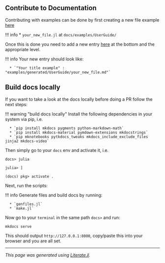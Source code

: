 


<a id='Contribute-to-Documentation'></a>

<a id='Contribute-to-Documentation-1'></a>

## Contribute to Documentation


Contributing with examples can be done by first creating a new file example [here](https://tidierorg.github.io/TidierPlots.jl/tree/main/docs/examples/UserGuide)


!!! info
      * `your_new_file.jl` at `docs/examples/UserGuide/`



Once this is done you need to add a new entry [here](https://tidierorg.github.io/TidierPlots.jl/blob/main/docs/mkdocs.yml) at the bottom and the appropriate level.


!!! info
    Your new entry should look like:

      * `"Your title example" : "examples/generated/UserGuide/your_new_file.md"`



<a id='Build-docs-locally'></a>

<a id='Build-docs-locally-1'></a>

## Build docs locally


If you want to take a look at the docs locally before doing a PR follow the next steps:


!!! warning "build docs locally"
    Install the following dependencies in your system via pip, i.e.

      * `pip install mkdocs pygments python-markdown-math`
      * `pip install mkdocs-material pymdown-extensions mkdocstrings`
      * `pip mknotebooks pytkdocs_tweaks mkdocs_include_exclude_files jinja2 mkdocs-video`



Then simply go to your `docs` env and activate it, i.e.


`docs> julia`


`julia> ]`


`(docs) pkg> activate .`


Next, run the scripts:


!!! info
    Generate files and build docs by running:

      * `genfiles.jl`
      * `make.jl`



Now go to your `terminal` in the same path `docs>` and run:


`mkdocs serve`


This should output `http://127.0.0.1:8000`, copy/paste this into your browser and you are all set.


---


*This page was generated using [Literate.jl](https://github.com/fredrikekre/Literate.jl).*

